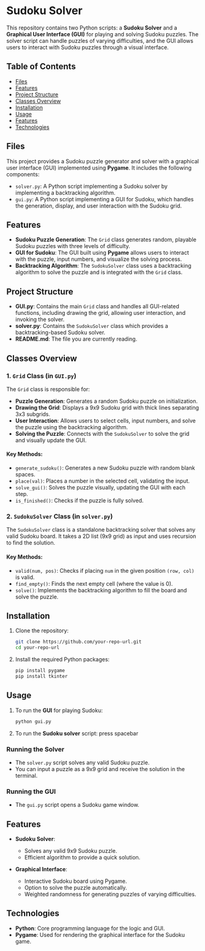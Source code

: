# Sudoku Solver 

This repository contains two Python scripts: a **Sudoku Solver** and a **Graphical User Interface (GUI)** for playing and solving Sudoku puzzles. The solver script can handle puzzles of varying difficulties, and the GUI allows users to interact with Sudoku puzzles through a visual interface.

## Table of Contents
- [Files](#files)
- [Features](#features)
- [Project Structure](#Project-Structure)
- [Classes Overview](#Classes-Overview)
- [Installation](#installation)
- [Usage](#usage)
- [Features](#features)
- [Technologies](#technologies)

## Files

This project provides a Sudoku puzzle generator and solver with a graphical user interface (GUI) implemented using **Pygame**. It includes the following components:
- `solver.py`: A Python script implementing a Sudoku solver by implementing a backtracking algorithm.
- `gui.py`: A Python script implementing a GUI for Sudoku, which handles the generation, display, and user interaction with the Sudoku grid.


## Features

- **Sudoku Puzzle Generation**: The `Grid` class generates random, playable Sudoku puzzles with three levels of difficulty.
- **GUI for Sudoku**: The GUI built using **Pygame** allows users to interact with the puzzle, input numbers, and visualize the solving process.
- **Backtracking Algorithm**: The `SudokuSolver` class uses a backtracking algorithm to solve the puzzle and is integrated with the `Grid` class.

## Project Structure

- **GUI.py**: Contains the main `Grid` class and handles all GUI-related functions, including drawing the grid, allowing user interaction, and invoking the solver.
- **solver.py**: Contains the `SudokuSolver` class which provides a backtracking-based Sudoku solver.
- **README.md**: The file you are currently reading.

## Classes Overview

### 1. `Grid` Class (in `GUI.py`)

The `Grid` class is responsible for:
- **Puzzle Generation**: Generates a random Sudoku puzzle on initialization.
- **Drawing the Grid**: Displays a 9x9 Sudoku grid with thick lines separating 3x3 subgrids.
- **User Interaction**: Allows users to select cells, input numbers, and solve the puzzle using the backtracking algorithm.
- **Solving the Puzzle**: Connects with the `SudokuSolver` to solve the grid and visually update the GUI.

#### Key Methods:
- `generate_sudoku()`: Generates a new Sudoku puzzle with random blank spaces.
- `place(val)`: Places a number in the selected cell, validating the input.
- `solve_gui()`: Solves the puzzle visually, updating the GUI with each step.
- `is_finished()`: Checks if the puzzle is fully solved.

### 2. `SudokuSolver` Class (in `solver.py`)

The `SudokuSolver` class is a standalone backtracking solver that solves any valid Sudoku board. It takes a 2D list (9x9 grid) as input and uses recursion to find the solution.

#### Key Methods:
- `valid(num, pos)`: Checks if placing `num` in the given position `(row, col)` is valid.
- `find_empty()`: Finds the next empty cell (where the value is 0).
- `solve()`: Implements the backtracking algorithm to fill the board and solve the puzzle.

## Installation

1. Clone the repository:
    ```bash
    git clone https://github.com/your-repo-url.git
    cd your-repo-url
    ```

2. Install the required Python packages:
    ```bash
    pip install pygame
    pip install tkinter
    ```

## Usage

1. To run the **GUI** for playing Sudoku:
    ```bash
    python gui.py
    ```
2. To run the **Sudoku solver** script: press spacebar

### Running the Solver
- The `solver.py` script solves any valid Sudoku puzzle.
- You can input a puzzle as a 9x9 grid and receive the solution in the terminal.

### Running the GUI
- The `gui.py` script opens a Sudoku game window.

## Features

- **Sudoku Solver**:
  - Solves any valid 9x9 Sudoku puzzle.
  - Efficient algorithm to provide a quick solution.

- **Graphical Interface**:
  - Interactive Sudoku board using Pygame.
  - Option to solve the puzzle automatically.
  - Weighted randomness for generating puzzles of varying difficulties.

## Technologies

- **Python**: Core programming language for the logic and GUI.
- **Pygame**: Used for rendering the graphical interface for the Sudoku game.

